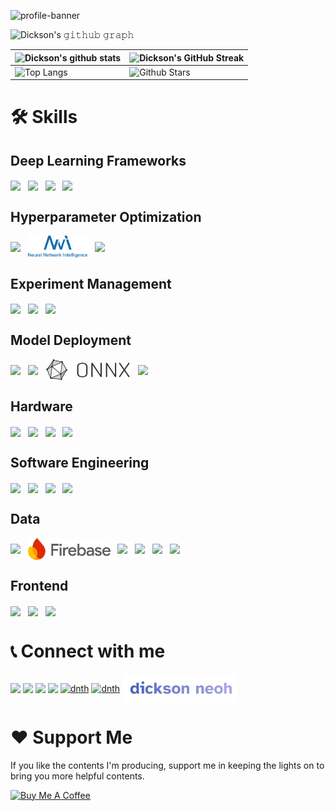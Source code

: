 ![profile-banner](https://media.licdn.com/dms/image/D4E16AQFfYL90A--WFQ/profile-displaybackgroundimage-shrink_350_1400/0/1680252410415?e=1706140800&v=beta&t=hP4B7hwGUs_XUYyDhSQ_m7QFXc2kZimfAwudcg0UE30)

![Dickson's 𝚐𝚒𝚝𝚑𝚞𝚋 𝚐𝚛𝚊𝚙𝚑](https://activity-graph.herokuapp.com/graph?username=dnth&theme=github&bg_color=172f44&line=a2c3e0&point=3192e4)

| ![Dickson's github stats](https://github-readme-stats.vercel.app/api?username=dnth&show_icons=true&theme=prussian&count_private=true&hide=stars&card_width=445)             | ![Dickson's GitHub Streak](https://github-readme-streak-stats.herokuapp.com/?user=dnth&theme=prussian)                                                                                                           |
| --------------------------------------------------------------------------------------------------------------------------------- | ----------------------------------------------------------------------------------------------------------------------------------------------------------------------------------------------------------------- |
| ![Top Langs](https://github-readme-stats.vercel.app/api/top-langs/?username=dnth&langs_count=8&theme=prussian&layout=compact&card_width=445) | ![Github Stars](https://github-readme-stats.vercel.app/api?username=dnth&show_icons=true&locale=en&count_private=true&hide=stars&hide_rank=true&custom_title=My%20GitHub%20Stats&disable_animations=true&theme=prussian) |



# 🛠️ Skills
## Deep Learning Frameworks
<p align="left">
<a href="https://github.com/fastai/fastai" target="blank"><img align="center"
      src="https://external-content.duckduckgo.com/iu/?u=https%3A%2F%2Fi1.wp.com%2Fdatascienceweek.org%2Fwp-content%2Fuploads%2F2019%2F12%2Ffast.ai_.jpg%3Fssl%3D1&f=1&nofb=1"
      height="40" /></a>
&nbsp;
<a href="hhttps://github.com/keras-team/keras" target="blank"><img align="center"
      src="https://raw.githubusercontent.com/valohai/ml-logos/master/keras-text.svg"
      height="35" /></a>
&nbsp;
<a href="https://github.com/pytorch/pytorch" target="blank"><img align="center"
      src="https://raw.githubusercontent.com/valohai/ml-logos/master/pytorch.svg"
      height="35" /></a>
&nbsp;
<a href="https://github.com/tensorflow/tensorflow" target="blank"><img align="center" 
      src="https://raw.githubusercontent.com/valohai/ml-logos/master/tensorflow-layout.svg" 
      height="35" /></a>
</p>

## Hyperparameter Optimization
<p align="left">
      <a href="https://optuna.org/" target="blank"><img align="center"
      src="https://raw.githubusercontent.com/optuna/optuna/master/docs/image/optuna-logo.png"
      height="35" /></a>
      &nbsp;
      <a href="https://github.com/Microsoft/nni" target="blank"><img align="center"
      src="https://raw.githubusercontent.com/microsoft/nni/master/docs/img/nni_logo.png"
      height="35" /></a>
      &nbsp;
      <a href="https://github.com/hyperopt/hyperopt" target="blank"><img align="center"
      src="https://i.postimg.cc/TPmffWrp/hyperopt-new.png"
      height="35" /></a>
</p>
 
## Experiment Management
<p align="left">
      <a href="https://wandb.ai/site" target="blank"><img align="center"
      src="https://raw.githubusercontent.com/wandb/client/master/.github/wb-logo-lightbg.png"
      height="35" /></a>
      &nbsp;
      <a href="https://www.comet.ml/site/" target="blank"><img align="center"
      src="https://www.comet.ml/images/logo_comet_light.png"
      height="35" /></a>
      &nbsp;
      <a href="https://www.tensorflow.org/tensorboard/" target="blank"><img align="center"
      src="https://www.tensorflow.org/site-assets/images/project-logos/tensorboard-logo-social.png"
      height="35" /></a>
</p>





## Model Deployment
<p align="left">
      <a href="https://github.com/openvinotoolkit/openvino" target="blank"><img align="center" 
      src="https://raw.githubusercontent.com/valohai/ml-logos/master/openvino-2.svg" 
      height="35" /></a>
      &nbsp;
      <a href="https://github.com/NVIDIA/TensorRT" target="blank"><img align="center" 
      src="https://developer.nvidia.com/blog/wp-content/uploads/2020/04/tensorrt-logo-625x290.png" 
      height="55" /></a>
      &nbsp;
      <a href="https://github.com/onnx/onnx" target="blank"><img align="center" 
      src="https://raw.githubusercontent.com/onnx/onnx/main/docs/ONNX_logo_main.png" 
      height="35" /></a>
      &nbsp;
      <a href="https://www.tensorflow.org/lite" target="blank"><img align="center" 
      src="https://miro.medium.com/max/1200/1*xjsEPItNww_khr8o2me-xg.png" 
      height="45" /></a>
 </p>
 
 ## Hardware 
<p align="left">
      <a href="https://www.arduino.cc/" target="blank"><img align="center" 
      src="http://content.arduino.cc/brand/arduino-color.svg" 
      height="35" /></a>
      &nbsp;
      <a href="https://www.raspberrypi.com/" target="blank"><img align="center" 
      src="http://mastersofmedia.hum.uva.nl/wp-content/uploads/2014/09/raspberry_logo.png" 
      height="35" /></a>
      &nbsp;
      <a href="https://www.intel.com/content/www/us/en/developer/tools/neural-compute-stick/overview.html" target="blank"><img align="center" 
      src="https://pngimg.com/uploads/intel/intel_PNG12.png" 
      height="35" /></a>
      &nbsp;
      <a href="https://coral.ai/" target="blank"><img align="center" 
      src="https://pi3g.com/wp-content/uploads/2020/06/Coral_Logo_832x267_RGB.png" 
      height="35" /></a>
      &nbsp;
</p>
 

 

 
## Software Engineering
<p align="left">
      <a href="https://git-scm.com/" target="blank"><img align="center" 
      src="https://raw.githubusercontent.com/dnth/logos/master/logos/git.svg" 
      height="35" /></a>
      &nbsp;
      <a href="https://jupyter.org/" target="blank"><img align="center" 
      src="https://raw.githubusercontent.com/dnth/logos/master/logos/jupyter.svg" 
      height="35" /></a>
      &nbsp;
      <a href="https://code.visualstudio.com/" target="blank"><img align="center" 
      src="https://raw.githubusercontent.com/auchenberg/vscode-logo-svg/master/vscode-logo.svg" 
      height="35" /></a>
      &nbsp;
      <a href="https://www.docker.com/" target="blank"><img align="center" 
      src="https://s3-us-west-1.amazonaws.com/umbrella-blog-uploads/wp-content/uploads/2016/03/docker-logo.jpg" 
      height="35" /></a>
      &nbsp;
 </p>




## Data

<p align="left">
      <a href="https://github.com/apache/spark" target="blank"><img align="center"
            src="https://raw.githubusercontent.com/valohai/ml-logos/master/spark.svg"
            height="35" /></a>
      &nbsp;
      <a href="https://firebase.google.com/" target="blank"><img align="center"
            src="https://raw.githubusercontent.com/gilbarbara/logos/master/logos/firebase.svg"
            height="35" /></a>
      &nbsp;
      <a href="https://github.com/grafana/grafana" target="blank"><img align="center"
            src="https://raw.githubusercontent.com/gilbarbara/logos/master/logos/grafana.svg"
            height="35" /></a>
      &nbsp;
      <a href="https://github.com/influxdata/influxdb" target="blank"><img align="center"
            src="https://raw.githubusercontent.com/gilbarbara/logos/master/logos/influxdb.svg"
            height="35" /></a>
      &nbsp;
      <a href="https://github.com/openvinotoolkit/cvat" target="blank"><img align="center"
            src="https://neovision.fr/wp-content/uploads/2021/05/CVAT-Logo-complet-768x212.png"
            height="35" /></a>
      &nbsp;
      <a href="https://github.com/heartexlabs/label-studio" target="blank"><img align="center"
            src="https://raw.githubusercontent.com/heartexlabs/label-studio/master/images/ls_github_header.png"
            height="35" /></a>

</p>




## Frontend

<p align="left">
<a href="https://github.com/flutter/flutter" target="blank"><img align="center"
      src="https://tech.pelmorex.com/wp-content/uploads/2020/10/flutter.png"
      height="35" /></a>
&nbsp;
<a href="https://github.com/kivy/kivy" target="blank"><img align="center"
      src="https://cdn-images-1.medium.com/max/1200/1*NfDLXFFLp79soRwo7nPifQ.png"
      height="35" /></a>
&nbsp;
<a href="https://www.gradio.app/" target="blank"><img align="center"
      src="https://img.stackshare.io/service/12683/2KMkheJx_400x400.png"
      height="45" /></a>
 </p>




# 📞 Connect with me
<p align="left">
      <a href="https://www.linkedin.com/in/dickson-neoh/" target="blank"><img align="center"
            src="https://img.shields.io/badge/LinkedIn-0077B5?style=for-the-badge&logo=linkedin&logoColor=white" /></a>
      <a href="https://twitter.com/dicksonneoh7" target="blank"><img align="center"
            src="https://img.shields.io/badge/Twitter-1DA1F2?style=for-the-badge&logo=twitter&logoColor=white" /></a>
      <a href="https://github.com/dnth" target="blank"><img align="center"
            src="https://img.shields.io/badge/GitHub-100000?style=for-the-badge&logo=github&logoColor=white" /></a>
      <a href="https://www.youtube.com/channel/UCJckpaGYra_p9ixmEDvYARA" target="blank"><img align="center"
            src="https://img.shields.io/badge/YouTube-FF0000?style=for-the-badge&logo=youtube&logoColor=white" /></a>
      <a href="https://scholar.google.com/citations?hl=en&user=CBGCEskAAAAJ" target="blank"><img align="center"
            src="https://www.ziyen.com/wp-content/uploads/2020/11/Google-Scholar-300x150.png"
            alt="dnth" height="50" /></a>
      <a href="https://www.researchgate.net/profile/Dickson-Neoh" target="blank"><img align="center"
            src="https://avatars0.githubusercontent.com/u/1073651?s=200&v=4"
            alt="dnth" height="35" width="50" /></a>
      <a href="https://dicksonneoh.com/" target="blank"><img align="center"
            src="https://raw.githubusercontent.com/dnth/dnth.github.io/main/static/images/site-navigation/logo_dn.png"
            alt="dnth" height="45" /></a>
</p>

# ❤️ Support Me
If you like the contents I'm producing, support me in keeping the lights on to bring you more helpful contents.

<a href="https://www.buymeacoffee.com/dicksonneoh" target="_blank"><img src="https://cdn.buymeacoffee.com/buttons/v2/default-blue.png" alt="Buy Me A Coffee" style="height: 60px !important;width: 217px !important;" ></a>
